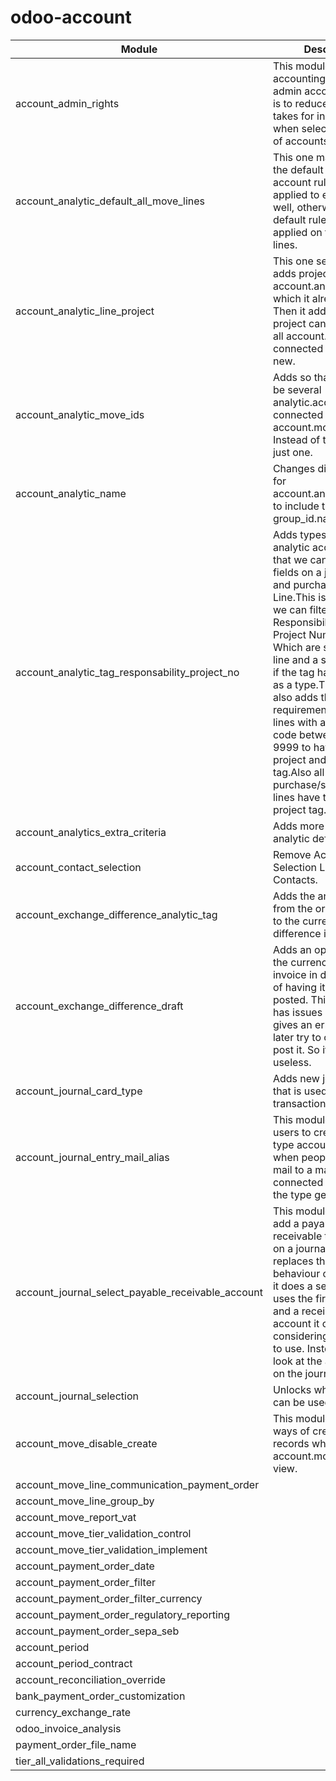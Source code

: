 # odoo-account

Module | Description
--- | ---
account_admin_rights | This module adds full accounting rights to the admin account. Purpose is to reduce the time it takes for initial set up when selecting a chart of accounts.
account_analytic_default_all_move_lines | This one makes it so that the default analytic account rules are applied to entry lines as well, otherwise the default rules are only applied on the invoice lines.
account_analytic_line_project | This one seems weird, adds project to an account.analytic.lines which it already has. Then it adds so that a project can have a list of all account.analytic.line connected to it, which is new.
account_analytic_move_ids | Adds so that there can be several analytic.account connected to an account.move.line. Instead of the default just one.
account_analytic_name | Changes display_name for account.analytic.account to include the group_id.name
account_analytic_tag_responsability_project_no | Adds types on an analytic account tag, so that we can set two new fields on a journal line and  purchase/sale Order Line.This is done so that we can filter on Area of Responsibility and Project Number fields. Which are set on a move line and a sale order line if the tag has either set as a type.This module also adds the requirement for invoice lines with an account code between 3000-9999 to have both a project and Cost Center tag.Also all purchase/sale order lines have to have a project tag.
account_analytics_extra_criteria |  Adds more criteria for analytic default rules.
account_contact_selection | Remove Account Selection Limitation On Contacts.
account_exchange_difference_analytic_tag | Adds the analytic tags from the original invoice to the currency difference invoice.
account_exchange_difference_draft | Adds an option to have the currency difference invoice in draft instead of having it automatically posted. This however has issues since odoo gives an error when you later try to change it or post it. So it is kinda useless.
account_journal_card_type | Adds new journal type that is used for card transactions.
account_journal_entry_mail_alias | This module allows users to create entry type account moves when people send an mail to a mail alias connected to a journal of the type general.
account_journal_select_payable_receivable_account | This module allows us to add a payable and a receivable type account on a journal. This replaces the default behaviour of odoo when it does a search and uses the first payable and a receivable type account it can find when considering an account to use. Instead it will first look at the account set on the journal.
account_journal_selection | Unlocks which accounts can be used on a journal.
account_move_disable_create | This module disables all ways of creating new records when in the account.move form view.
account_move_line_communication_payment_order |
account_move_line_group_by |
account_move_report_vat |
account_move_tier_validation_control |
account_move_tier_validation_implement |
account_payment_order_date |
account_payment_order_filter |
account_payment_order_filter_currency |
account_payment_order_regulatory_reporting |
account_payment_order_sepa_seb |
account_period |
account_period_contract |
account_reconciliation_override |
bank_payment_order_customization |
currency_exchange_rate |
odoo_invoice_analysis |
payment_order_file_name |
tier_all_validations_required |

